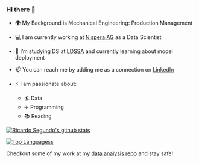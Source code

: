 ### Hi there 👋

- :earth_africa: My Background is Mechanical Engineering: Production Management
- :computer: I am currently working at [Nispera AG](https://daredata.engineering/home) as a Data Scientist
- :abacus: I’m studying DS at [LDSSA](https://www.lisbondatascience.org/) and currently learning about model deployment
- 📫 You can reach me by adding me as a connection on [LinkedIn](https://www.linkedin.com/in/ricardosegundo/)

- ⚡ I am passionate about:
  - :surfer: Data
  - :airplane: Programming
  - :books: Reading 
  
  

[![Ricardo Segundo's github stats](https://github-readme-stats.vercel.app/api?username=RicSegundo&count_private=true&show_icons=true&theme=radical&hide_rank=false)](https://github.com/anuraghazra/github-readme-stats)

[![Top Languagess](https://github-readme-stats.vercel.app/api/top-langs/?username=RicSegundo)](https://github.com/anuraghazra/github-readme-stats)

Checkout some of my work at my [data analysis repo](https://github.com/ecarlosfonseca/Data-Analysis) and stay safe!
